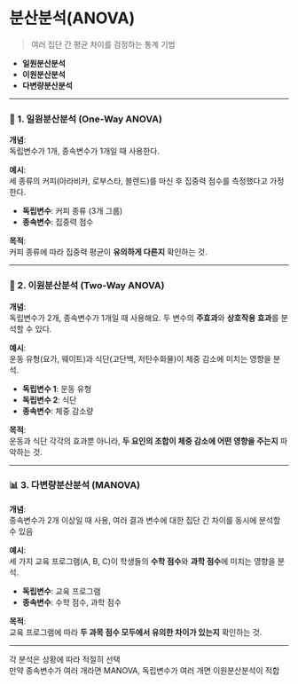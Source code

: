 # 분산분석(ANOVA)
> 여러 집단 간 평균 차이를 검정하는 통계 기법
- **일원분산분석**
- **이원분산분석**
- **다변량분산분석**
---

### 🎯 1. 일원분산분석 (One-Way ANOVA)

**개념**:  
독립변수가 1개, 종속변수가 1개일 때 사용한다.

**예시**:  
세 종류의 커피(아라비카, 로부스타, 블렌드)를 마신 후 집중력 점수를 측정했다고 가정한다.

- **독립변수**: 커피 종류 (3개 그룹)
- **종속변수**: 집중력 점수

**목적**:  
커피 종류에 따라 집중력 평균이 **유의하게 다른지** 확인하는 것.

---

### 🧪 2. 이원분산분석 (Two-Way ANOVA)

**개념**:  
독립변수가 2개, 종속변수가 1개일 때 사용해요. 두 변수의 **주효과**와 **상호작용 효과**를 분석할 수 있다.

**예시**:  
운동 유형(요가, 웨이트)과 식단(고단백, 저탄수화물)이 체중 감소에 미치는 영향을 분석.

- **독립변수 1**: 운동 유형
- **독립변수 2**: 식단
- **종속변수**: 체중 감소량

**목적**:  
운동과 식단 각각의 효과뿐 아니라, **두 요인의 조합이 체중 감소에 어떤 영향을 주는지** 파악하는 것.

---

### 📊 3. 다변량분산분석 (MANOVA)

**개념**:  
종속변수가 2개 이상일 때 사용, 여러 결과 변수에 대한 집단 간 차이를 동시에 분석할 수 있음

**예시**:  
세 가지 교육 프로그램(A, B, C)이 학생들의 **수학 점수**와 **과학 점수**에 미치는 영향을 분석.

- **독립변수**: 교육 프로그램
- **종속변수**: 수학 점수, 과학 점수

**목적**:  
교육 프로그램에 따라 **두 과목 점수 모두에서 유의한 차이가 있는지** 확인하는 것.

---

각 분석은 상황에 따라 적절히 선택  
만약 종속변수가 여러 개라면 MANOVA, 독립변수가 여러 개면 이원분산분석이 적합

